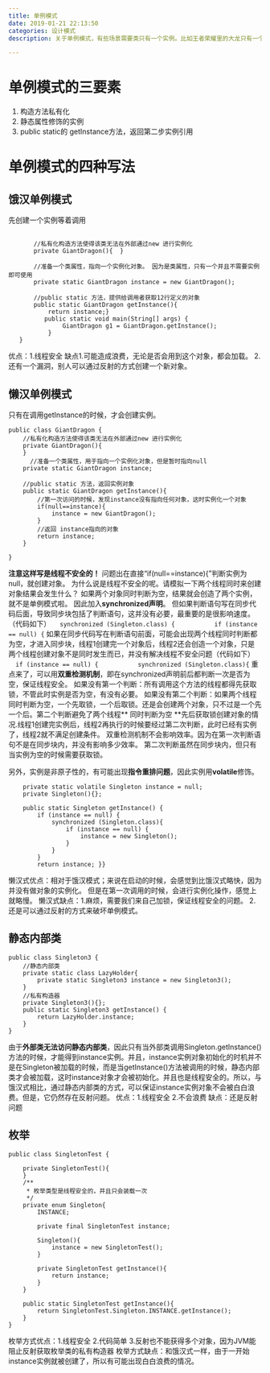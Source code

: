 ```yaml
---
title: 单例模式
date: 2019-01-21 22:13:50
categories: 设计模式
description: 关于单例模式，有些场景需要类只有一个实例。比如王者荣耀里的大龙只有一个，所以该类，只能被实例化一次。再比如java中的日历Calendar类就是一个单例模式。

---
```


# 单例模式的三要素
1. 构造方法私有化
2. 静态属性修饰的实例
3. public static的 getInstance方法，返回第二步实例引用




# 单例模式的四种写法

## 饿汉单例模式
先创建一个实例等着调用
```public class GiantDragon {
   
       //私有化构造方法使得该类无法在外部通过new 进行实例化
       private GiantDragon(){  }
    
       //准备一个类属性，指向一个实例化对象。 因为是类属性，只有一个并且不需要实例即可使用
       private static GiantDragon instance = new GiantDragon();
        
       //public static 方法，提供给调用者获取12行定义的对象
       public static GiantDragon getInstance(){
           return instance;}
          public static void main(String[] args) {
               GiantDragon g1 = GiantDragon.getInstance();
           } 
   }
```
优点：1.线程安全
缺点1.可能造成浪费，无论是否会用到这个对象，都会加载。
2.还有一个漏洞，别人可以通过反射的方式创建一个新对象。

## 懒汉单例模式
只有在调用getInstance的时候，才会创建实例。
```
public class GiantDragon {
    //私有化构造方法使得该类无法在外部通过new 进行实例化
    private GiantDragon(){       
    }
      //准备一个类属性，用于指向一个实例化对象，但是暂时指向null
    private static GiantDragon instance;
     
    //public static 方法，返回实例对象
    public static GiantDragon getInstance(){
        //第一次访问的时候，发现instance没有指向任何对象，这时实例化一个对象
        if(null==instance){
            instance = new GiantDragon();
        }
        //返回 instance指向的对象
        return instance;
    }
      
}
```
**注意这样写是线程不安全的！**
问题出在直接“if(null==instance){”判断实例为null，就创建对象。
为什么说是线程不安全的呢。请模拟一下两个线程同时来创建对象结果会发生什么？
如果两个对象同时判断为空，结果就会创造了两个实例，就不是单例模式啦。
因此加入**synchronized声明**。
但如果判断语句写在同步代码后面，导致同步块包括了判断语句，这并没有必要，最重要的是很影响速度。（代码如下）
`  synchronized (Singleton.class) {          
  if (instance == null) {`
如果在同步代码写在判断语句前面，可能会出现两个线程同时判断都为空，才进入同步块，线程1创建完一个对象后，线程2还会创造一个对象，只是两个线程创建对象不是同时发生而已，并没有解决线程不安全问题（代码如下）
`  if (instance == null) {          
  synchronized (Singleton.class){`
重点来了，可以用**双重检测机制**，即在synchronized声明前后都判断一次是否为空，保证线程安全。
如果没有第一个判断：所有调用这个方法的线程都得先获取锁，不管此时实例是否为空，有没有必要。
如果没有第二个判断：如果两个线程同时判断为空，一个先取锁，一个后取锁。还是会创建两个对象，只不过是一个先一个后。第二个判断避免了两个线程** 同时判断为空 **先后获取锁创建对象的情况.线程1创建完实例后，线程2再执行的时候要经过第二次判断，此时已经有实例了，线程2就不满足创建条件。
双重检测机制不会影响效率。因为在第一次判断语句不是在同步块内，并没有影响多少效率。
第二次判断虽然在同步块内，但只有当实例为空的时候需要获取锁。

另外，实例是非原子性的，有可能出现**指令重排问题**，因此实例用**volatile**修饰。
```public class Singleton {
    private static volatile Singleton instance = null;
    private Singleton(){};

    public static Singleton getInstance() {
        if (instance == null) {
            synchronized (Singleton.class){
                if (instance == null) {
                    instance = new Singleton();
                }
            }
        }
        return instance; }}
```

懒汉式优点：相对于饿汉模式；来说在启动的时候，会感觉到比饿汉式略快，因为并没有做对象的实例化。 但是在第一次调用的时候，会进行实例化操作，感觉上就略慢。
懒汉式缺点：1.麻烦，需要我们来自己加锁，保证线程安全的问题。
2.还是可以通过反射的方式来破坏单例模式。


## 静态内部类

```
public class Singleton3 {
    //静态内部类
    private static class LazyHolder{
        private static Singleton3 instance = new Singleton3();
    }
    //私有构造器
    private Singleton3(){};
    public static Singleton3 getInstance() {
        return LazyHolder.instance;
    }
}
```
由于**外部类无法访问静态内部类**，因此只有当外部类调用Singleton.getInstance()方法的时候，才能得到instance实例。并且，instance实例对象初始化的时机并不是在Singleton被加载的时候，而是当getInstance()方法被调用的时候，静态内部类才会被加载，这时instance对象才会被初始化。并且也是线程安全的。所以，与饿汉式相比，通过静态内部类的方式，可以保证instance实例对象不会被白白浪费。但是，它仍然存在反射问题。
优点：1.线程安全
2.不会浪费
缺点：还是反射问题


## 枚举

```
public class SingletonTest {

    private SingletonTest(){
    }
    /**
     * 枚举类型是线程安全的，并且只会装载一次
     */
    private enum Singleton{
        INSTANCE;

        private final SingletonTest instance;

        Singleton(){
            instance = new SingletonTest();
        }

        private SingletonTest getInstance(){
            return instance;
        }
    }

    public static SingletonTest getInstance(){
        return SingletonTest.Singleton.INSTANCE.getInstance();
    }
}
```
枚举方式优点：1.线程安全
2.代码简单
3.反射也不能获得多个对象，因为JVM能阻止反射获取枚举类的私有构造器
枚举方式缺点：和饿汉式一样，由于一开始instance实例就被创建了，所以有可能出现白白浪费的情况。